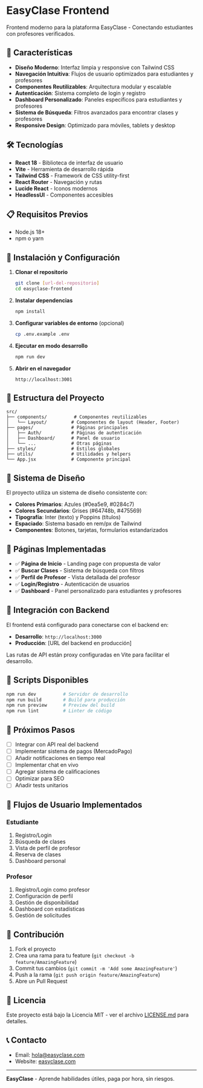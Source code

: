 # EasyClase Frontend

Frontend moderno para la plataforma EasyClase - Conectando estudiantes con profesores verificados.

## 🚀 Características

- **Diseño Moderno**: Interfaz limpia y responsive con Tailwind CSS
- **Navegación Intuitiva**: Flujos de usuario optimizados para estudiantes y profesores
- **Componentes Reutilizables**: Arquitectura modular y escalable
- **Autenticación**: Sistema completo de login y registro
- **Dashboard Personalizado**: Paneles específicos para estudiantes y profesores
- **Sistema de Búsqueda**: Filtros avanzados para encontrar clases y profesores
- **Responsive Design**: Optimizado para móviles, tablets y desktop

## 🛠 Tecnologías

- **React 18** - Biblioteca de interfaz de usuario
- **Vite** - Herramienta de desarrollo rápida
- **Tailwind CSS** - Framework de CSS utility-first
- **React Router** - Navegación y rutas
- **Lucide React** - Iconos modernos
- **HeadlessUI** - Componentes accesibles

## 📋 Requisitos Previos

- Node.js 18+ 
- npm o yarn

## 🚀 Instalación y Configuración

1. **Clonar el repositorio**
   ```bash
   git clone [url-del-repositorio]
   cd easyclase-frontend
   ```

2. **Instalar dependencias**
   ```bash
   npm install
   ```

3. **Configurar variables de entorno** (opcional)
   ```bash
   cp .env.example .env
   ```

4. **Ejecutar en modo desarrollo**
   ```bash
   npm run dev
   ```

5. **Abrir en el navegador**
   ```
   http://localhost:3001
   ```

## 📁 Estructura del Proyecto

```
src/
├── components/          # Componentes reutilizables
│   └── Layout/         # Componentes de layout (Header, Footer)
├── pages/              # Páginas principales
│   ├── Auth/           # Páginas de autenticación
│   ├── Dashboard/      # Panel de usuario
│   └── ...             # Otras páginas
├── styles/             # Estilos globales
├── utils/              # Utilidades y helpers
└── App.jsx             # Componente principal
```

## 🎨 Sistema de Diseño

El proyecto utiliza un sistema de diseño consistente con:

- **Colores Primarios**: Azules (#0ea5e9, #0284c7)
- **Colores Secundarios**: Grises (#64748b, #475569)
- **Tipografía**: Inter (texto) y Poppins (títulos)
- **Espaciado**: Sistema basado en rem/px de Tailwind
- **Componentes**: Botones, tarjetas, formularios estandarizados

## 📱 Páginas Implementadas

- ✅ **Página de Inicio** - Landing page con propuesta de valor
- ✅ **Buscar Clases** - Sistema de búsqueda con filtros
- ✅ **Perfil de Profesor** - Vista detallada del profesor
- ✅ **Login/Registro** - Autenticación de usuarios
- ✅ **Dashboard** - Panel personalizado para estudiantes y profesores

## 🔗 Integración con Backend

El frontend está configurado para conectarse con el backend en:
- **Desarrollo**: `http://localhost:3000`
- **Producción**: [URL del backend en producción]

Las rutas de API están proxy configuradas en Vite para facilitar el desarrollo.

## 🚀 Scripts Disponibles

```bash
npm run dev          # Servidor de desarrollo
npm run build        # Build para producción
npm run preview      # Preview del build
npm run lint         # Linter de código
```

## 📝 Próximos Pasos

- [ ] Integrar con API real del backend
- [ ] Implementar sistema de pagos (MercadoPago)
- [ ] Añadir notificaciones en tiempo real
- [ ] Implementar chat en vivo
- [ ] Agregar sistema de calificaciones
- [ ] Optimizar para SEO
- [ ] Añadir tests unitarios

## 🎯 Flujos de Usuario Implementados

### Estudiante
1. Registro/Login
2. Búsqueda de clases
3. Vista de perfil de profesor
4. Reserva de clases
5. Dashboard personal

### Profesor
1. Registro/Login como profesor
2. Configuración de perfil
3. Gestión de disponibilidad
4. Dashboard con estadísticas
5. Gestión de solicitudes

## 🤝 Contribución

1. Fork el proyecto
2. Crea una rama para tu feature (`git checkout -b feature/AmazingFeature`)
3. Commit tus cambios (`git commit -m 'Add some AmazingFeature'`)
4. Push a la rama (`git push origin feature/AmazingFeature`)
5. Abre un Pull Request

## 📄 Licencia

Este proyecto está bajo la Licencia MIT - ver el archivo [LICENSE.md](LICENSE.md) para detalles.

## 📞 Contacto

- Email: hola@easyclase.com
- Website: [easyclase.com](https://easyclase.com)

---

**EasyClase** - Aprende habilidades útiles, paga por hora, sin riesgos.